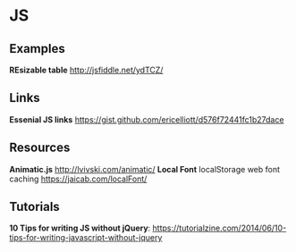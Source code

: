 # JS
## Examples
**REsizable table** http://jsfiddle.net/ydTCZ/

## Links
**Essenial JS links** https://gist.github.com/ericelliott/d576f72441fc1b27dace

## Resources
**Animatic.js** http://lvivski.com/animatic/
**Local Font** localStorage web font caching https://jaicab.com/localFont/

## Tutorials
**10 Tips for writing JS without jQuery**: https://tutorialzine.com/2014/06/10-tips-for-writing-javascript-without-jquery

